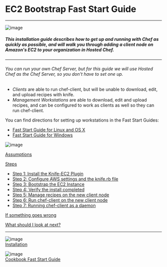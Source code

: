 EC2 Bootstrap Fast Start Guide
==============================

  

* * * * *

![image](../attachments/24019089/24182818.png)

##### This installation guide describes how to get up and running with Chef as quickly as possible, and will walk you through adding a client node on Amazon's EC2 to your organization in Hosted Chef.

* * * * *

  

###### You can run your own Chef Server, but for this guide we will use Hosted Chef as the Chef Server, so you don't have to set one up.

-   *Clients* are able to run chef-client, but will be unable to
    download, edit, and upload recipes with knife.
-   *Management Workstations* are able to download, edit and upload
    recipes, and can be configured to work as clients as well so they
    can run chef-client.

You can find directions for setting up workstations in the Fast Start
Guides:

-   [Fast Start Guide for Linux and OS
    X](Fast%20Start%20Guide.html "Fast Start Guide")
-   [Fast Start Guide for
    Windows](Fast%20Start%20Guide%20for%20Windows.html "Fast Start Guide for Windows")

  

![image](../attachments/24019089/24182815.jpg)

[Assumptions](#EC2BootstrapFastStartGuide-Assumptions)

[Steps](#EC2BootstrapFastStartGuide-Steps)

-   [Step 1: Install the Knife-EC2
    Plugin](#EC2BootstrapFastStartGuide-Step1%3AInstalltheKnifeEC2Plugin)
-   [Step 2: Configure AWS settings and the knife.rb
    file](#EC2BootstrapFastStartGuide-Step2%3AConfigureAWSsettingsandtheknife.rbfile)
-   [Step 3: Bootstrap the EC2
    Instance](#EC2BootstrapFastStartGuide-Step3%3ABootstraptheEC2Instance)
-   [Step 4: Verify the install
    completed](#EC2BootstrapFastStartGuide-Step4%3AVerifytheinstallcompleted)
-   [Step 5: Manage recipes on the new client
    node](#EC2BootstrapFastStartGuide-Step5%3AManagerecipesonthenewclientnode)
-   [Step 6: Run chef-client on the new client
    node](#EC2BootstrapFastStartGuide-Step6%3ARunchefclientonthenewclientnode)
-   [Step 7: Running chef-client as a
    daemon](#EC2BootstrapFastStartGuide-Step7%3ARunningchefclientasadaemon)

[If something goes
wrong](#EC2BootstrapFastStartGuide-Ifsomethinggoeswrong)

[What should I look at
next?](#EC2BootstrapFastStartGuide-WhatshouldIlookatnext%3F)

* * * * *

![image](../attachments/24019089/24182816.png)   
[Installation](Installation.html "Installation")

![image](../attachments/24019089/24182817.png)   
[Cookbook Fast Start
Guide](Cookbook%20Fast%20Start%20Guide.html "Cookbook Fast Start Guide")

  
  

  

